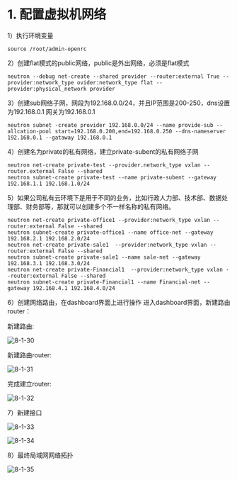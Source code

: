 # 1. 配置虚拟机网络

1）执行环境变量

```text
source /root/admin-openrc
```

2）创建flat模式的public网络，public是外出网络，必须是flat模式

```text
neutron --debug net-create --shared provider --router:external True --provider:network_type ovider:network_type flat --provider:physical_network provider
```

3）创建sub网络子网，网段为192.168.0.0/24，并且IP范围是200-250，dns设置为192.168.0.1 网关为192.168.0.1

```text
neutron subnet -create provider 192.168.0.0/24 --name provide-sub --allcation-pool start=192.168.0.200,end=192.168.0.250 --dns-nameserver 192.168.0.1 --gataway 192.168.0.1
```

4）创建名为private的私有网络，建立private-subent的私有网络子网

```text
neutron net-create private-test --provider.network_type vxlan --router.external False --shared
neutron subnet-create private-test --name private-subent --gateway 192.168.1.1 192.168.1.0/24
```

5）如果公司私有云环境下是用于不同的业务，比如行政人力部、技术部、数据处理部、财务部等，那就可以创建多个不一样名称的私有网络。

```text
neutron net-create private-office1 --provider:network_type vxlan --router:external False --shared
neutron subnet-create private-office1 --name office-net --gateway 192.168.2.1 192.168.2.0/24
neutron net-create private-sale1  --provider:network_type vxlan --router:external False --shared
neutron subnet-create private-sale1 --name sale-net --gateway 192.168.3.1 192.168.3.0/24
neutron net-create private-Financial1  --provider:network_type vxlan --router:external False --shared
neutron subnet-create private-Financial1 --name Financial-net --gateway 192.168.4.1 192.168.4.0/24
```

6）创建网络路由，在dashboard界面上进行操作 进入dashboard界面，新建路由router：

新建路由: 

![8-1-30](http://pded8ke3e.bkt.clouddn.com/8-1-30.jpg)

新建路由router: 

![8-1-31](http://pded8ke3e.bkt.clouddn.com/8-1-31.jpg)

完成建立router: 

![8-1-32](http://pded8ke3e.bkt.clouddn.com/8-1-32.jpg)

7）新建接口 

![8-1-33](http://pded8ke3e.bkt.clouddn.com/8-1-33.jpg)

![8-1-34](http://pded8ke3e.bkt.clouddn.com/8-1-34.jpg)

8）最终局域网网络拓扑 

![8-1-35](http://pded8ke3e.bkt.clouddn.com/8-1-35.jpg)

